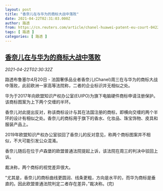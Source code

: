 ```yaml
---
layout: post
title: "香奈儿在与华为的商标大战中落败"
date: 2021-04-22T02:31:03.000Z
author: 路透
from: https://cn.reuters.com/article/chanel-huawei-patent-eu-court-0422-idCNKBS2C9078
tags: [ 路透 ]
categories: [ 路透 ]
---
```

<!--1619058663000-->
[香奈儿在与华为的商标大战中落败](https://cn.reuters.com/article/chanel-huawei-patent-eu-court-0422-idCNKBS2C9078)
------

<div>
<div><i>2021-04-22T02:30:32Z</i></div><p>路透布鲁塞尔4月20日 - 法国奢侈品业者香奈儿(Chanel)周三在与华为的商标大战中落败，此前欧洲一家高等法院称，二者的企业标识并无相似之处。</p><p>华为于2017年向欧盟知识产权办公室(EUIPO)为旗下电脑硬件商标申请注册保护。该商标图案为上下两个交缠的半环。</p><p>香奈儿对此提出反对，称该商标设计与其在法国注册的商标，即横向交缠的两个半环的设计有相似之处。香奈儿的商标用于旗下的香水、化妆品、珠宝饰物、皮具和服装产品上。</p><p>2019年欧盟知识产权办公室驳回了香奈儿的反对意见，称两个商标图案并不相似，不大可能引发公众混淆。</p><p>香奈儿随后在位于卢森堡的欧盟普通法院提起上诉，该法院在周三的判决中驳回上诉。</p><p>裁决称，两个商标的视觉差异很大。</p><p>“尤其是，香奈儿的商标曲线更圆润、线条更粗，方向是水平的，而华为商标是垂直的。因此欧盟普通法院判定二者存在差异，”裁决称。(完)</p>
</div>
